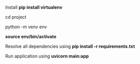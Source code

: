 Install **pip install virtualenv** 

cd project

python -m venv env

**source env/bin/activate**

Resolve all dependencies using **pip install -r requirements.txt**

Run application using **uvicorn main:app**
